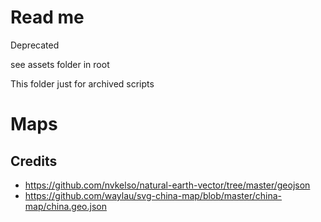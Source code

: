 # Read me

Deprecated

see assets folder in root

This folder just for archived scripts


# Maps




## Credits

* https://github.com/nvkelso/natural-earth-vector/tree/master/geojson
* https://github.com/waylau/svg-china-map/blob/master/china-map/china.geo.json